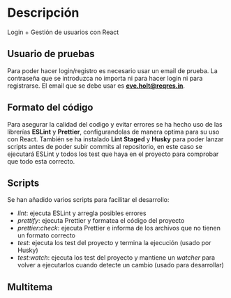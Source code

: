 # Descripción

Login + Gestión de usuarios con React

## Usuario de pruebas

Para poder hacer login/registro es necesario usar un email de prueba. La contraseña que se introduzca no importa ni para hacer login ni para registrarse. El email que se debe usar es **eve.holt@reqres.in**.

## Formato del código

Para asegurar la calidad del codigo y evitar errores se ha hecho uso de las librerías **ESLint** y **Prettier**, configurandolas de manera optima para su uso con React. También se ha instalado **Lint Staged** y **Husky** para poder lanzar scripts antes de poder subir commits al repositorio, en este caso se ejecutará ESLint y todos los test que haya en el proyecto para comprobar que todo esta correcto.

## Scripts

Se han añadido varios scripts para facilitar el desarrollo:

- _lint_: ejecuta ESLint y arregla posibles errores
- _prettify_: ejecuta Prettier y formatea el código del proyecto
- _prettier:check_: ejecuta Prettier e informa de los archivos que no tienen un formato correcto
- _test_: ejecuta los test del proyecto y termina la ejecución (usado por Husky)
- _test:watch_: ejecuta los test del proyecto y mantiene un _watcher_ para volver a ejecutarlos cuando detecte un cambio (usado para desarrollar)

## Multitema
